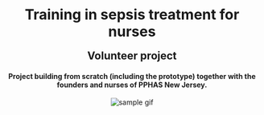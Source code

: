 <h1 align="center" style="border: none; padding-bottom: 0;">Training in sepsis treatment for nurses</h1>
<h2 align="center" style="margin-top: 0; border: none;">Volunteer project</h2>
<h4 align="center">Project building from scratch (including the prototype) together with the founders and nurses of PPHAS New Jersey.</h4>
<p align="center">
    <img src="https://github.com/tiagopazhs/sepsis-guide/blob/master/src/assets/sampleGif.gif" alt="sample gif">
</p>

